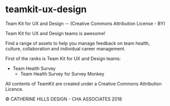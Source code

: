 # teamkit-ux-design
Team Kit for UX and Design -- (Creative Commons Attribution License - BY)

Team Kit for UX and Design teams is awesome! 

Find a range of assets to help you manage feedback on team health, culture, collaboration and individual career management.

First of the ranks is Team Kit for UX and Design teams:
* Team Health Survey
    * Team Health Survey for Survey Monkey

All contents of TeamKit are created under a Creative Commons Attribution Licence. 

© CATHERINE HILLS DESIGN - CHA ASSOCIATES 2018

